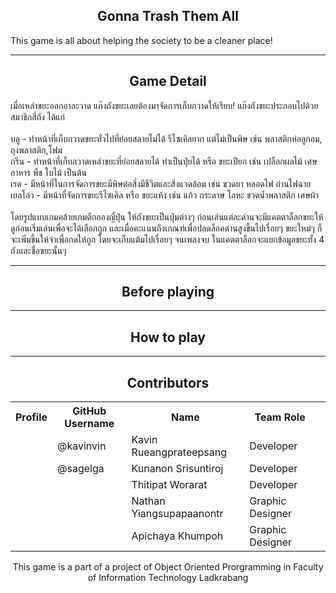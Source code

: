 <h2 align="center">Gonna Trash Them All</h2>
This game is all about helping the society to be a cleaner place!

---
<h2 align="center">Game Detail</h2>
เมื่อเหล่าขยะออกอาละวาด แก๊งถังขยะเลยต้องมาจัดการเก็บกวาดให้เรียบ! แก๊งถังขยะประกอบไปด้วยสมาชิกสี่ถัง ได้แก่<br><br>
บลู - ทำหน้าที่เก็บกวาดขยะทั่วไปที่ย่อยสลายไม่ได้ รีไซเคิลยาก แต่ไม่เป็นพิษ เช่น พลาสติกห่อลูกอม, ถุงพลาสติก,โฟม<br>
กรีน - ทำหน้าที่เก็บกวาดเหล่าขยะที่ย่อยสลายได้ ทำเป็นปุ๋ยได้ หรือ ขยะเปียก เช่น เปลือกผลไม้ เศษอาหาร พืช ใบไม้ เป็นต้น<br>
เรด - มีหน้าที่ในการจัดการขยะมีพิษต่อสิ่งมีชีวิตและสิ่งแวดล้อม เช่น ขวดยา หลอดไฟ ถ่านไฟฉาย<br>
เยลโล่ว - มีหน้าที่จัดการขยะรีไซเคิล หรือ ขยะแห้ง เช่น แก้ว กระดาษ โลหะ ขวดน้ำพลาสติก เศษผ้า<br><br>
โดยรูปแบบเกมคล้ายเกมตีกลองญี่ปุ่น ให้ถังขยะเป็นปุ่มต่างๆ ก่อนเล่นแต่ละด่านจะมีแคตตาล็อกขยะให้ดูก่อนเริ่มเล่นเพื่อจะได้เลือกถูก และเมื่อคะแนนถึงเกณฑ์เพื่อปลดล็อคด่านสูงขึ้นไปเรื่อยๆ ขยะใหม่ๆ ก็จะเพิ่มขึ้นให้จำเพื่อกดให้ถูก โดยจะเก็บแต้มไปเรื่อยๆ จนเพลงจบ ในแคตตาล็อกจะแยกข้อมูลขยะทั้ง 4 ถังและชื่อขยะนั้นๆ

---
<h2 align="center">Before playing</h2>

---
<h2 align="center">How to play</h2>

---
<h2 align="center">Contributors</h2>
<table style="width:100%">
	<tr>
<th>Profile</th></th><th>GitHub Username</th><th>Name</th><th>Team Role</th><th>
</tr>

<tr>
<td></td><td>@kavinvin</td><td>Kavin Rueangprateepsang</td><td>Developer</td><td>
</tr>

<tr>
<td></td><td>@sagelga</td><td>Kunanon Srisuntiroj</td><td>Developer</td><td>
</tr>

<tr>
<td></td><td></td><td>Thitipat Worarat</td><td>Developer</td><td>
</tr>

<tr>
<td></td><td></td><td>Nathan Yiangsupapaanontr</td><td>Graphic Designer</td><td>
</tr>

<tr>
<td></td><td></td><td>Apichaya Khumpoh</td><td>Graphic Designer</td><td>
</tr>

</table>

<p align="center"> This game is a part of a project of Object Oriented Prorgramming in Faculty of Information Technology Ladkrabang</p>


